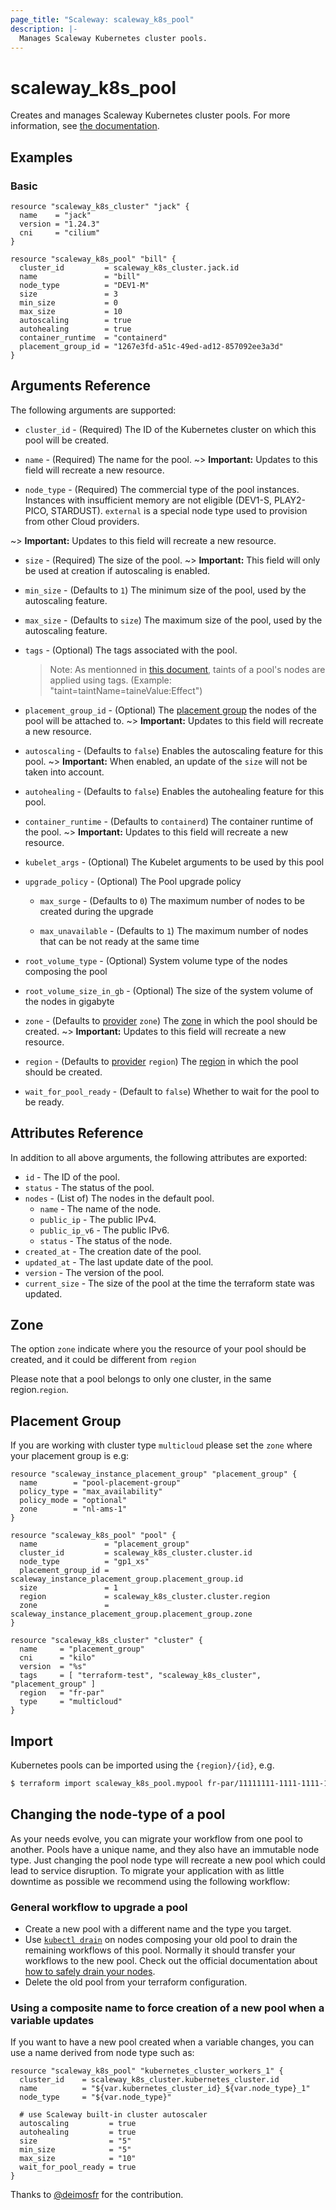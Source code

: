 ```yaml
---
page_title: "Scaleway: scaleway_k8s_pool"
description: |-
  Manages Scaleway Kubernetes cluster pools.
---
```


# scaleway_k8s_pool

Creates and manages Scaleway Kubernetes cluster pools. For more information, see [the documentation](https://developers.scaleway.com/en/products/k8s/api/).

## Examples

### Basic

```hcl
resource "scaleway_k8s_cluster" "jack" {
  name    = "jack"
  version = "1.24.3"
  cni     = "cilium"
}

resource "scaleway_k8s_pool" "bill" {
  cluster_id         = scaleway_k8s_cluster.jack.id
  name               = "bill"
  node_type          = "DEV1-M"
  size               = 3
  min_size           = 0
  max_size           = 10
  autoscaling        = true
  autohealing        = true
  container_runtime  = "containerd"
  placement_group_id = "1267e3fd-a51c-49ed-ad12-857092ee3a3d"
}
```

## Arguments Reference

The following arguments are supported:

- `cluster_id` - (Required) The ID of the Kubernetes cluster on which this pool will be created.

- `name` - (Required) The name for the pool.
~> **Important:** Updates to this field will recreate a new resource.

- `node_type` - (Required) The commercial type of the pool instances. Instances with insufficient memory are not eligible (DEV1-S, PLAY2-PICO, STARDUST). `external` is a special node type used to provision from other Cloud providers.

~> **Important:** Updates to this field will recreate a new resource.

- `size` - (Required) The size of the pool.
~> **Important:** This field will only be used at creation if autoscaling is enabled.

- `min_size` - (Defaults to `1`) The minimum size of the pool, used by the autoscaling feature.

- `max_size` - (Defaults to `size`) The maximum size of the pool, used by the autoscaling feature.

- `tags` - (Optional) The tags associated with the pool.
  > Note: As mentionned in [this document](https://github.com/scaleway/scaleway-cloud-controller-manager/blob/master/docs/tags.md#taints), taints of a pool's nodes are applied using tags. (Example: "taint=taintName=taineValue:Effect")

- `placement_group_id` - (Optional) The [placement group](https://developers.scaleway.com/en/products/instance/api/#placement-groups-d8f653) the nodes of the pool will be attached to.
~> **Important:** Updates to this field will recreate a new resource.

- `autoscaling` - (Defaults to `false`) Enables the autoscaling feature for this pool.
~> **Important:** When enabled, an update of the `size` will not be taken into account.

- `autohealing` - (Defaults to `false`) Enables the autohealing feature for this pool.

- `container_runtime` - (Defaults to `containerd`) The container runtime of the pool.
~> **Important:** Updates to this field will recreate a new resource.

- `kubelet_args` - (Optional) The Kubelet arguments to be used by this pool

- `upgrade_policy` - (Optional) The Pool upgrade policy

    - `max_surge` - (Defaults to `0`) The maximum number of nodes to be created during the upgrade

    - `max_unavailable` - (Defaults to `1`) The maximum number of nodes that can be not ready at the same time

- `root_volume_type` - (Optional) System volume type of the nodes composing the pool

- `root_volume_size_in_gb` - (Optional) The size of the system volume of the nodes in gigabyte

- `zone` - (Defaults to [provider](../index.md#zone) `zone`) The [zone](../guides/regions_and_zones.md#regions) in which the pool should be created.
~> **Important:** Updates to this field will recreate a new resource.

- `region` - (Defaults to [provider](../index.md#region) `region`) The [region](../guides/regions_and_zones.md#regions) in which the pool should be created.

- `wait_for_pool_ready` - (Default to `false`) Whether to wait for the pool to be ready.

## Attributes Reference

In addition to all above arguments, the following attributes are exported:

- `id` - The ID of the pool.
- `status` - The status of the pool.
- `nodes` - (List of) The nodes in the default pool.
    - `name` - The name of the node.
    - `public_ip` - The public IPv4.
    - `public_ip_v6` - The public IPv6.
    - `status` - The status of the node.
- `created_at` - The creation date of the pool.
- `updated_at` - The last update date of the pool.
- `version` - The version of the pool.
- `current_size` - The size of the pool at the time the terraform state was updated.

## Zone

The option `zone` indicate where you the resource of your pool should be created, and it could be different from `region`

Please note that a pool belongs to only one cluster, in the same region.`region`.

## Placement Group

If you are working with cluster type `multicloud` please set the `zone` where your placement group is e.g:

```hcl
resource "scaleway_instance_placement_group" "placement_group" { 
  name        = "pool-placement-group"
  policy_type = "max_availability"
  policy_mode = "optional"
  zone        = "nl-ams-1"
}

resource "scaleway_k8s_pool" "pool" {
  name               = "placement_group"
  cluster_id         = scaleway_k8s_cluster.cluster.id
  node_type          = "gp1_xs"
  placement_group_id = scaleway_instance_placement_group.placement_group.id
  size               = 1
  region             = scaleway_k8s_cluster.cluster.region
  zone               = scaleway_instance_placement_group.placement_group.zone
}

resource "scaleway_k8s_cluster" "cluster" {
  name     = "placement_group"
  cni      = "kilo"
  version  = "%s"
  tags     = [ "terraform-test", "scaleway_k8s_cluster", "placement_group" ]
  region   = "fr-par"
  type     = "multicloud"
}
```

## Import

Kubernetes pools can be imported using the `{region}/{id}`, e.g.

```bash
$ terraform import scaleway_k8s_pool.mypool fr-par/11111111-1111-1111-1111-111111111111
```

## Changing the node-type of a pool

As your needs evolve, you can migrate your workflow from one pool to another.
Pools have a unique name, and they also have an immutable node type.
Just changing the pool node type will recreate a new pool which could lead to service disruption.
To migrate your application with as little downtime as possible we recommend using the following workflow:

### General workflow to upgrade a pool

- Create a new pool with a different name and the type you target.
- Use [`kubectl drain`](https://kubernetes.io/docs/reference/generated/kubectl/kubectl-commands#drain) on nodes composing your old pool to drain the remaining workflows of this pool.
  Normally it should transfer your workflows to the new pool. Check out the official documentation about [how to safely drain your nodes](https://kubernetes.io/docs/tasks/administer-cluster/safely-drain-node/).
- Delete the old pool from your terraform configuration.

### Using a composite name to force creation of a new pool when a variable updates

If you want to have a new pool created when a variable changes, you can use a name derived from node type such as:

```hcl
resource "scaleway_k8s_pool" "kubernetes_cluster_workers_1" {
  cluster_id    = scaleway_k8s_cluster.kubernetes_cluster.id
  name          = "${var.kubernetes_cluster_id}_${var.node_type}_1"
  node_type     = "${var.node_type}"

  # use Scaleway built-in cluster autoscaler
  autoscaling         = true
  autohealing         = true
  size                = "5"
  min_size            = "5"
  max_size            = "10"
  wait_for_pool_ready = true
}
```

Thanks to [@deimosfr](https://github.com/deimosfr) for the contribution.
